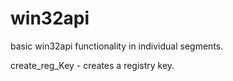 # win32api
basic win32api functionality in individual segments. 

create_reg_Key - creates a registry key. 
